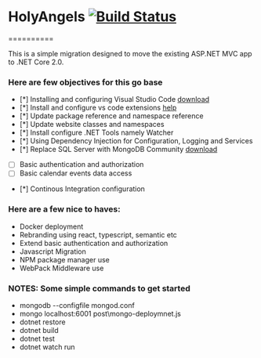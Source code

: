 # HolyAngels [![Build Status](https://travis-ci.org/kscott5/HolyAngels.svg?branch=master)](https://travis-ci.org/kscott5/HolyAngels)
==========

This is a simple migration designed to move the existing ASP.NET MVC app to .NET Core 2.0.

### Here are few objectives for this go base

- [*] Installing and configuring Visual Studio Code [download](https://code.visualstudio.com/download?wt.mc_id=adw-brandcore-editor-slink-downloads&gclid=EAIaIQobChMIu_vszLuO1gIVRJNpCh3JwQBfEAAYASABEgL-iPD_BwE)
- [*] Install and configure vs code extensions [help](https://marketplace.visualstudio.com/items?itemName=ms-vscode.csharp)
- [*] Update package reference and namespace reference
- [*] Update website classes and namespaces
- [*] Install configure .NET Tools namely Watcher
- [*] Using Dependency Injection for Configuration, Logging and Services
- [*] Replace SQL Server with MongoDB Community [download](https://www.mongodb.com/])
- [ ] Basic authentication and authorization
- [ ] Basic calendar events data access
- [*] Continous Integration configuration

### Here are a few nice to haves:
* Docker deployment
* Rebranding using react, typescript, semantic etc
* Extend basic authentication and authorization
* Javascript Migration
* NPM package manager use
* WebPack Middleware use


### NOTES: Some simple commands to get started
* mongodb --configfile mongod.conf
* mongo localhost:6001 post\mongo-deploymnet.js
* dotnet restore
* dotnet build
* dotnet test
* dotnet watch run